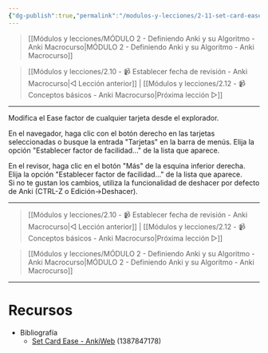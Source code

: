 ```yaml
---
{"dg-publish":true,"permalink":"/modulos-y-lecciones/2-11-set-card-ease-anki-macrocurso/","noteIcon":"","updated":"2024-05-21T22:14:19.536+02:00"}
---
```



> [[Módulos y lecciones/MÓDULO 2 - Definiendo Anki y su Algoritmo - Anki Macrocurso\|MÓDULO 2 - Definiendo Anki y su Algoritmo - Anki Macrocurso]]

> [[Módulos y lecciones/2.10 - 📹 Establecer fecha de revisión - Anki Macrocurso\|◁ Lección anterior]] | [[Módulos y lecciones/2.12 - 📹 Conceptos básicos - Anki Macrocurso\|Próxima lección ▷]]

---

Modifica el Ease factor de cualquier tarjeta desde el explorador. 

En el navegador, haga clic con el botón derecho en las tarjetas seleccionadas o busque la entrada "Tarjetas" en la barra de menús. Elija la opción "Establecer factor de facilidad..." de la lista que aparece.  

En el revisor, haga clic en el botón "Más" de la esquina inferior derecha. Elija la opción "Establecer factor de facilidad..." de la lista que aparece.  
Si no te gustan los cambios, utiliza la funcionalidad de deshacer por defecto de Anki (CTRL-Z o Edición->Deshacer).

---

> [[Módulos y lecciones/2.10 - 📹 Establecer fecha de revisión - Anki Macrocurso\|◁ Lección anterior]] | [[Módulos y lecciones/2.12 - 📹 Conceptos básicos - Anki Macrocurso\|Próxima lección ▷]]

> [[Módulos y lecciones/MÓDULO 2 - Definiendo Anki y su Algoritmo - Anki Macrocurso\|MÓDULO 2 - Definiendo Anki y su Algoritmo - Anki Macrocurso]]

---

# Recursos
- Bibliografía
	- [Set Card Ease - AnkiWeb](https://ankiweb.net/shared/info/1387847178) (1387847178)